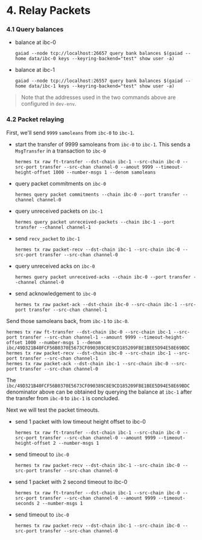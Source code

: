 # 4. Relay Packets

### 4.1 Query balances

- balance at ibc-0

    ```shell
    gaiad --node tcp://localhost:26657 query bank balances $(gaiad --home data/ibc-0 keys --keyring-backend="test" show user -a)
    ```

- balance at ibc-1

    ```shell
    gaiad --node tcp://localhost:26557 query bank balances $(gaiad --home data/ibc-1 keys --keyring-backend="test" show user -a)
    ```

> Note that the addresses used in the two commands above are configured in `dev-env`.

### 4.2 Packet relaying

First, we'll send `9999` `samoleans` from `ibc-0` to `ibc-1`.

- start the transfer of 9999 samoleans from `ibc-0` to `ibc-1`. This sends a `MsgTransfer` in a transaction to `ibc-0`

    ```shell
    hermes tx raw ft-transfer --dst-chain ibc-1 --src-chain ibc-0 --src-port transfer --src-chan channel-0 --amout 9999 --timeout-height-offset 1000 --number-msgs 1 --denom samoleans
    ```

- query packet commitments on `ibc-0`

    ```shell
    hermes query packet commitments --chain ibc-0 --port transfer --channel channel-0
    ```

- query unreceived packets on `ibc-1`

    ```shell
    hermes query packet unreceived-packets --chain ibc-1 --port transfer --channel channel-1
    ```

- send `recv_packet` to `ibc-1`

    ```shell
    hermes tx raw packet-recv --dst-chain ibc-1 --src-chain ibc-0 --src-port transfer --src-chan channel-0
    ```

- query unreceived acks on `ibc-0`

    ```shell
    hermes query packet unreceived-acks --chain ibc-0 --port transfer --channel channel-0
    ```

- send acknowledgement to `ibc-0`

    ```shell
    hermes tx raw packet-ack --dst-chain ibc-0 --src-chain ibc-1 --src-port transfer --src-chan channel-1
    ```

Send those samoleans back, from `ibc-1` to `ibc-0`.

```shell
hermes tx raw ft-transfer --dst-chain ibc-0 --src-chain ibc-1 --src-port transfer --src-chan channel-1 --amount 9999 --timeout-height-offset 1000 --number-msgs 1 --denom ibc/49D321B40FCF56B0370E5673CF090389C8E9CD185209FBE1BEE5D94E58E69BDC
hermes tx raw packet-recv --dst-chain ibc-0 --src-chain ibc-1 --src-port transfer --src-chan channel-1
hermes tx raw packet-ack --dst-chain ibc-1 --src-chain ibc-0 --src-port transfer --src-chan channel-0
```

The `ibc/49D321B40FCF56B0370E5673CF090389C8E9CD185209FBE1BEE5D94E58E69BDC` denominator above can be obtained by querying the balance at `ibc-1` after the transfer from `ibc-0` to `ibc-1` is concluded.

Next we will test the packet timeouts.
- send 1 packet with low timeout height offset to ibc-0

    ```shell
    hermes tx raw ft-transfer --dst-chain ibc-1 --src-chain ibc-0 --src-port transfer --src-chan channel-0 --amount 9999 --timeout-height-offset 2 --number-msgs 1
    ```

- send timeout to `ibc-0`

    ```shell
    hermes tx raw packet-recv --dst-chain ibc-1 --src-chain ibc-0 --src-port transfer --src-chan channel-0
    ```

- send 1 packet with 2 second timeout to ibc-0

    ```shell
    hermes tx raw ft-transfer --dst-chain ibc-1 --src-chain ibc-0 --src-port transfer --src-chan channel-0 --amount 9999 --timeout-seconds 2 --number-msgs 1
    ```

- send timeout to `ibc-0`

    ```shell
    hermes tx raw packet-recv --dst-chain ibc-1 --src-chain ibc-0 --src-port transfer --src-chan channel-0
    ```